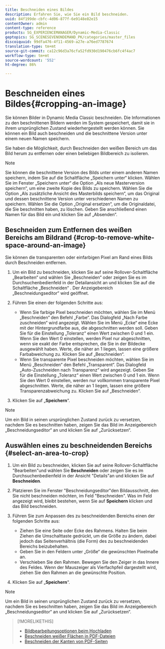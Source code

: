 ```yaml
---
title: Beschneiden eines Bildes
description: Erfahren Sie, wie Sie ein Bild beschneiden.
uuid: 84f199de-cbfc-4d06-877f-6e9148e82e15
contentOwner: admin
content-type: reference
products: SG_EXPERIENCEMANAGER/Dynamic-Media-Classic
geptopics: SG_SCENESEVENONDEMAND_PK/categories/master_files
discoiquuid: 99dfa476-4f11-4569-a27e-a76ed7787674
translation-type: tm+mt
source-git-commit: ca12c96d3a76cfa52fd930d190476cb6fc4f4ac7
workflow-type: tm+mt
source-wordcount: '552'
ht-degree: 86%

---
```



# Beschneiden eines Bildes{#cropping-an-image}

Sie können Bilder in Dynamic Media Classic beschneiden. Die Informationen zu den beschnittenen Bildern werden im System gespeichert, damit sie in ihrem ursprünglichen Zustand wiederhergestellt werden können. Sie können ein Bild auch beschneiden und die beschnittene Version unter einem neuen Namen speichern.

Sie haben die Möglichkeit, durch Beschneiden den weißen Bereich um das Bild herum zu entfernen oder einen beliebigen Bildbereich zu isolieren.

>[!NOTE]
>
>Sie können die beschnittene Version des Bilds unter einem anderen Namen speichern, indem Sie auf die Schaltfläche „Speichern unter“ klicken. Wählen Sie im Fenster „Speichern unter“ die Option „Als neue Masterversion speichern“, um eine zweite Kopie des Bilds zu speichern. Wählen Sie die Option „Als zusätzliche Ansicht des Masterbilds speichern“, um das Original und dessen beschnittene Version unter verschiedenen Namen zu speichern. Wählen Sie die Option „Original ersetzen“, um die Originaldatei, die Sie beschnitten haben, zu löschen. Geben Sie anschließend einen Namen für das Bild ein und klicken Sie auf „Absenden“.

## Beschneiden zum Entfernen des weißen Bereichs am Bildrand  {#crop-to-remove-white-space-around-an-image}

Sie können die transparenten oder einfarbigen Pixel am Rand eines Bilds durch Beschneiden entfernen.

1. Um ein Bild zu beschneiden, klicken Sie auf seine Rollover-Schaltfläche „Bearbeiten“ und wählen Sie „Beschneiden“ oder zeigen Sie es im Durchsuchenbedienfeld in der Detailansicht an und klicken Sie auf die Schaltfläche „Beschneiden“ . Der Anzeigebereich „Beschneidungseditor“ wird geöffnet.
1. Führen Sie einen der folgenden Schritte aus:

   * Wenn Sie farbige Pixel beschneiden möchten, wählen Sie im Menü „Beschneiden“ den Befehl „Farbe“. Das Dialogfeld „Nach Farbe zuschneiden“ wird angezeigt. Wählen Sie im Menü „Ecke“ eine Ecke mit der Hintergrundfarbe aus, die abgeschnitten werden soll. Geben Sie für die Einstellung „Toleranz“ einen Wert zwischen 0 und 1 ein. Wenn Sie den Wert 0 einstellen, werden Pixel nur abgeschnitten, wenn sie exakt der Farbe entsprechen, die Sie in der Bildecke ausgewählt haben. Werte, die näher an 1 liegen, lassen eine größere Farbabweichung zu. Klicken Sie auf „Beschneiden“.
   * Wenn Sie transparente Pixel beschneiden möchten, wählen Sie im Menü „Beschneiden“ den Befehl „Transparent“. Das Dialogfeld „Auto-Zuschneiden nach Transparenz“ wird angezeigt. Geben Sie für die Einstellung „Toleranz“ einen Wert zwischen 0 und 1 ein. Wenn Sie den Wert 0 einstellen, werden nur vollkommen transparente Pixel abgeschnitten. Werte, die näher an 1 liegen, lassen eine größere Transparenzabweichung zu. Klicken Sie auf „Beschneiden“.

1. Klicken Sie auf „**Speichern**“.

>[!NOTE]
>
>Um ein Bild in seinen ursprünglichen Zustand zurück zu versetzen, nachdem Sie es beschnitten haben, zeigen Sie das Bild im Anzeigebereich „Beschneidungseditor“ an und klicken Sie auf „Zurücksetzen“.

## Auswählen eines zu beschneidenden Bereichs  {#select-an-area-to-crop}

1. Um ein Bild zu beschneiden, klicken Sie auf seine Rollover-Schaltfläche &quot;Bearbeiten&quot;und wählen Sie **Beschneiden** oder zeigen Sie es im Durchsuchenbedienfeld in der Ansicht &quot;Details&quot;an und klicken Sie auf **Beschneiden**.

1. Platzieren Sie im Fenster &quot;Beschneidungseditor&quot;den Bildausschnitt, den Sie nicht beschneiden möchten, im Feld &quot;Beschneiden&quot;. Was im Feld angezeigt wird, bleibt bestehen, wenn Sie auf **Speichern** klicken und das Bild beschneiden.
1. Führen Sie zum Anpassen des zu beschneidenden Bereichs einen der folgenden Schritte aus:

   * Ziehen Sie eine Seite oder Ecke des Rahmens. Halten Sie beim Ziehen die Umschalttaste gedrückt, um die Größe zu ändern, dabei jedoch das Seitenverhältnis (die Form) des zu beschneidenden Bereichs beizubehalten.
   * Geben Sie in den Feldern unter „Größe“ die gewünschten Pixelmaße an.
   * Verschieben Sie den Rahmen. Bewegen Sie den Zeiger in das Innere des Feldes. Wenn der Mauszeiger als Vierfachpfeil dargestellt wird, ziehen Sie den Rahmen an die gewünschte Position.

1. Klicken Sie auf „**Speichern**“.

>[!NOTE]
>
>Um ein Bild in seinen ursprünglichen Zustand zurück zu versetzen, nachdem Sie es beschnitten haben, zeigen Sie das Bild im Anzeigebereich „Beschneidungseditor“ an und klicken Sie auf „Zurücksetzen“.

>[!MORELIKETHIS]
>
>* [Bildbearbeitungsoptionen beim Hochladen](image-editing-options-upload.md#image-editing-options-at-upload)
>* [Beschneiden weißer Flächen in PDF-Dateien](pdfs.md#cropping_white_space_from_a_pdf_file)
>* [Beschneiden der Kanten von PDF-Seiten](pdfs.md#cropping_from_the_sides_of_pdf_pages)

